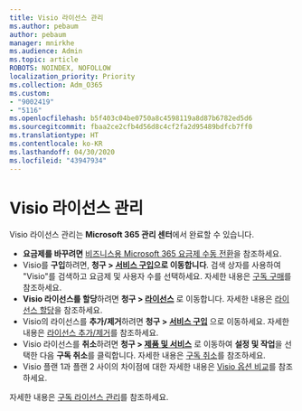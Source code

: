 ```yaml
---
title: Visio 라이선스 관리
ms.author: pebaum
author: pebaum
manager: mnirkhe
ms.audience: Admin
ms.topic: article
ROBOTS: NOINDEX, NOFOLLOW
localization_priority: Priority
ms.collection: Adm_O365
ms.custom:
- "9002419"
- "5116"
ms.openlocfilehash: b5f403c04be0750a8c4598119a8d87b6782ed5d6
ms.sourcegitcommit: fbaa2ce2cfb4d56d8c4cf2fa2d95489bdfcb7ff0
ms.translationtype: HT
ms.contentlocale: ko-KR
ms.lasthandoff: 04/30/2020
ms.locfileid: "43947934"
---
```

# <a name="visio-license-management"></a>Visio 라이선스 관리

Visio 라이선스 관리는 **Microsoft 365 관리 센터**에서 완료할 수 있습니다.

- **요금제를 바꾸려면** [비즈니스용 Microsoft 365 요금제 수동 전환](https://docs.microsoft.com/microsoft-365/commerce/subscriptions/switch-plans-manually?view=o365-worldwide)을 참조하세요.
- Visio를 **구입**하려면, **청구 > [서비스 구입](https://go.microsoft.com/fwlink/p/?linkid=868433)으로 이동합니다**. 검색 상자를 사용하여 "Visio"를 검색하고 요금제 및 사용자 수를 선택하세요. 자세한 내용은 [구독 구매](https://docs.microsoft.com/microsoft-365/commerce/buy-another-subscription?view=o365-worldwide)를 참조하세요.
- **Visio 라이선스를 할당**하려면 **청구 > [라이선스](https://go.microsoft.com/fwlink/p/?linkid=842264)** 로 이동합니다. 자세한 내용은 [라이선스 할당](https://docs.microsoft.com/microsoft-365/admin/manage/assign-licenses-to-users?view=o365-worldwide)을 참조하세요.
- Visio의 라이선스를 **추가/제거**하려면 **청구 > [서비스 구입](https://go.microsoft.com/fwlink/p/?linkid=868433)** 으로 이동하세요. 자세한 내용은 [라이선스 추가/제거](https://docs.microsoft.com/microsoft-365/commerce/licenses/buy-licenses?view=o365-worldwide#add-or-remove-licenses-for-your-business-subscription)를 참조하세요.
- Visio 라이선스를 **취소**하려면 **청구 > [제품 및 서비스](https://go.microsoft.com/fwlink/p/?linkid=842054)** 로 이동하여 **설정 및 작업**을 선택한 다음 **구독 취소**를 클릭합니다. 자세한 내용은 [구독 취소](https://docs.microsoft.com/office365/admin/subscriptions-and-billing/cancel-your-subscription)를 참조하세요.
- Visio 플랜 1과 플랜 2 사이의 차이점에 대한 자세한 내용은 [Visio 옵션 비교](https://products.office.com/Visio/microsoft-visio-plans-and-pricing-compare-visio-options)를 참조하세요.

자세한 내용은 [구독 라이선스 관리](https://docs.microsoft.com/microsoft-365/commerce/licenses/buy-licenses?view=o365-worldwide#add-or-remove-licenses-for-your-business-subscription)를 참조하세요.
